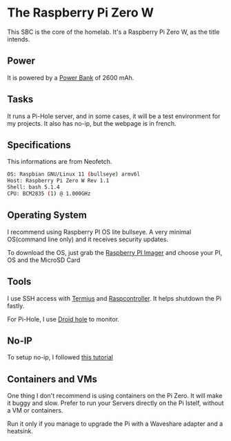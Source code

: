 # The Raspberry Pi Zero W

This SBC is the core of the homelab. It's a Raspberry Pi Zero W, as the title intends.

## Power

It is powered by a [Power Bank](../Documentation/HARDWARE.md#material) of 2600 mAh.

## Tasks

It runs a Pi-Hole server, and in some cases, it will be a test environment for my projects.
It also has no-ip, but the webpage is in french.

## Specifications

This informations are from Neofetch.

```bash
OS: Raspbian GNU/Linux 11 (bullseye) armv6l
Host: Raspberry Pi Zero W Rev 1.1
Shell: bash 5.1.4
CPU: BCM2835 (1) @ 1.000GHz
```

## Operating System

I recommend using Raspberry PI OS lite bullseye. A very minimal OS(command line only) and it receives security updates.

To download the OS, just grab the [Raspberry PI Imager](https://www.raspberrypi.com/software/) and choose your PI, OS and the MicroSD Card

## Tools

I use SSH access with [Termius](https://termius.com/) and [Raspcontroller](https://play.google.com/store/apps/details?id=it.Ettore.raspcontroller&hl=en&referrer=utm_source%3Dgoogle%26utm_medium%3Dorganic%26utm_term%3Draspcontroller&pcampaignid=APPU_1_kVuSZorHNpv-7_UP9q-c2AM). It helps shutdown the Pi fastly.

For Pi-Hole, I use [Droid hole](https://play.google.com/store/apps/details?id=com.jgeek00.droid_hole&hl=en&referrer=utm_source%3Dgoogle%26utm_medium%3Dorganic%26utm_term%3Ddroidhole+play+store&pcampaignid=APPU_1_WnKdZr2EJcuI9u8P78qxkAI) to monitor.

## No-IP

To setup no-ip, I followed [this tutorial](https://youtu.be/jvKKL18zt64?si=9yuTh3B-ke4FY1dQ)

## Containers and VMs

One thing I don't recommend is using containers on the Pi Zero. It will make it buggy and slow.
Prefer to run your Servers directly on the Pi Istelf, without a VM or containers.

Run it only if you manage to upgrade the Pi with a Waveshare adapter and a heatsink.
